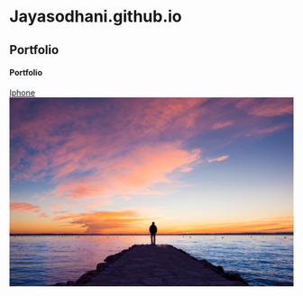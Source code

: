 # Jayasodhani.github.io
## Portfolio
#### Portfolio
[Iphone](https://www.flipkart.com/mobiles/apple~brand/pr?sid=tyy,4io)<br>
<img src="istockphoto-165085322-170667a.jpg">

